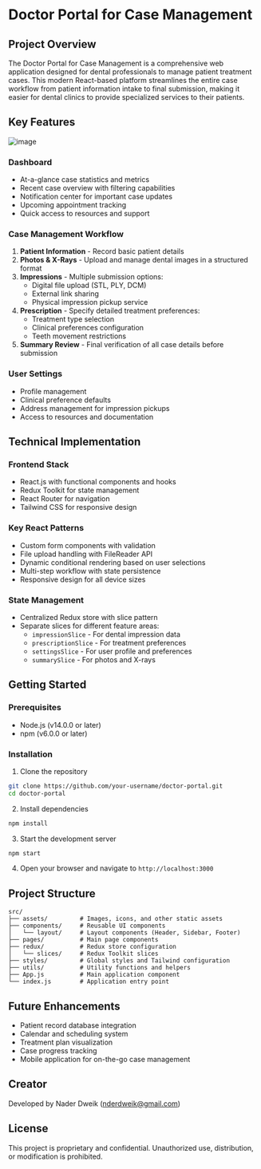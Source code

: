 # Doctor Portal for Case Management

## Project Overview

The Doctor Portal for Case Management is a comprehensive web application designed for dental professionals to manage patient treatment cases. This modern React-based platform streamlines the entire case workflow from patient information intake to final submission, making it easier for dental clinics to provide specialized services to their patients.

## Key Features

![image](https://github.com/user-attachments/assets/7edc8e09-f481-49b6-8f97-24b4fca292d0)

### Dashboard
- At-a-glance case statistics and metrics
- Recent case overview with filtering capabilities
- Notification center for important case updates
- Upcoming appointment tracking
- Quick access to resources and support

### Case Management Workflow
1. **Patient Information** - Record basic patient details
2. **Photos & X-Rays** - Upload and manage dental images in a structured format
3. **Impressions** - Multiple submission options:
   - Digital file upload (STL, PLY, DCM)
   - External link sharing
   - Physical impression pickup service
4. **Prescription** - Specify detailed treatment preferences:
   - Treatment type selection
   - Clinical preferences configuration
   - Teeth movement restrictions
5. **Summary Review** - Final verification of all case details before submission

### User Settings
- Profile management
- Clinical preference defaults
- Address management for impression pickups
- Access to resources and documentation

## Technical Implementation

### Frontend Stack
- React.js with functional components and hooks
- Redux Toolkit for state management
- React Router for navigation
- Tailwind CSS for responsive design

### Key React Patterns
- Custom form components with validation
- File upload handling with FileReader API
- Dynamic conditional rendering based on user selections
- Multi-step workflow with state persistence
- Responsive design for all device sizes

### State Management
- Centralized Redux store with slice pattern
- Separate slices for different feature areas:
  - `impressionSlice` - For dental impression data
  - `prescriptionSlice` - For treatment preferences
  - `settingsSlice` - For user profile and preferences
  - `summarySlice` - For photos and X-rays

## Getting Started

### Prerequisites
- Node.js (v14.0.0 or later)
- npm (v6.0.0 or later)

### Installation
1. Clone the repository
```bash
git clone https://github.com/your-username/doctor-portal.git
cd doctor-portal
```

2. Install dependencies
```bash
npm install
```

3. Start the development server
```bash
npm start
```

4. Open your browser and navigate to `http://localhost:3000`

## Project Structure
```
src/
├── assets/         # Images, icons, and other static assets
├── components/     # Reusable UI components
│   └── layout/     # Layout components (Header, Sidebar, Footer)
├── pages/          # Main page components
├── redux/          # Redux store configuration
│   └── slices/     # Redux Toolkit slices
├── styles/         # Global styles and Tailwind configuration
├── utils/          # Utility functions and helpers
├── App.js          # Main application component
└── index.js        # Application entry point
```

## Future Enhancements
- Patient record database integration
- Calendar and scheduling system
- Treatment plan visualization
- Case progress tracking
- Mobile application for on-the-go case management

## Creator
Developed by Nader Dweik (nderdweik@gmail.com)

## License
This project is proprietary and confidential. Unauthorized use, distribution, or modification is prohibited.
